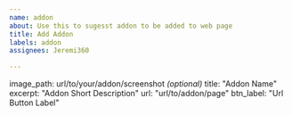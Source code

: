 ```yaml
---
name: addon
about: Use this to sugesst addon to be added to web page
title: Add Addon
labels: addon
assignees: Jeremi360

---
```


image_path: url/to/your/addon/screenshot *(optional)*
title: "Addon Name"
excerpt: "Addon Short Description"
url: "url/to/addon/page"
btn_label: "Url Button Label"
